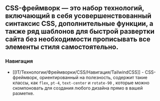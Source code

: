 ## CSS-фреймворк — это набор технологий, включающий в себя усовершенствованный синтаксис CSS, дополнительные функции, а также ряд шаблонов для быстрой развертки сайта без необходимости прописывать все элементы стиля самостоятельно.

### Навигация
- [[IT/Технологии/Фреймворки/CSS/Навигация/TailwindCSS]] - CSS-фреймворк, ориентированный на полезность, содержит такие классы, как `flex`, `pt-4`, `text-center` и `rotate-90` , которые можно скомпоновать для создания любого дизайна прямо в вашей разметке.